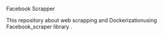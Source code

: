 Facebook Scrapper 

This repository about web scrapping and Dockerizationusing Facebook_scraper library .

